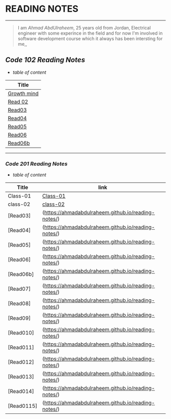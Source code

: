 # READING NOTES
___
> I am *Ahmad AbdUlraheem*, 25 years old from Jordan, Electrical engineer with some experince in the field and for now I'm involved in software development course which it always has been intersting for me,, 

## ***Code 102 Reading Notes*** 
* *table of content*

| **Title**    | 
| ------------- |
|  [Growth mind](https://ahmadabdulraheem.github.io/reading-notes/growthMind)| 
| [Read 02](https://ahmadabdulraheem.github.io/reading-notes/read02)  |
| [Read03](https://ahmadabdulraheem.github.io/reading-notes/read03) |
| [Read04](https://ahmadabdulraheem.github.io/reading-notes/read04) | 
|[Read05](https://ahmadabdulraheem.github.io/reading-notes/read05) | 
| [Read06](https://ahmadabdulraheem.github.io/reading-notes/read06) | 
|[Read06b](https://ahmadabdulraheem.github.io/reading-notes/read06b) |


________
### ***Code 201 Reading Notes***
* *table of content*

| **Title**    | **link** |
| ------------- |------|
|  Class-01 | [Class-01](https://ahmadabdulraheem.github.io/reading-notes/) | 
| class-02 | [class-02](https://ahmadabdulraheem.github.io/reading-notes/class-02)  |
| [Read03] | (https://ahmadabdulraheem.github.io/reading-notes/) |
| [Read04] | (https://ahmadabdulraheem.github.io/reading-notes/) | 
| [Read05] | (https://ahmadabdulraheem.github.io/reading-notes/) | 
| [Read06] | (https://ahmadabdulraheem.github.io/reading-notes/) | 
| [Read06b] | (https://ahmadabdulraheem.github.io/reading-notes/) |
| [Read07] | (https://ahmadabdulraheem.github.io/reading-notes/) |
| [Read08] | (https://ahmadabdulraheem.github.io/reading-notes/) | 
| [Read09] | (https://ahmadabdulraheem.github.io/reading-notes/) | 
| [Read010] | (https://ahmadabdulraheem.github.io/reading-notes/) | 
|[Read011]|(https://ahmadabdulraheem.github.io/reading-notes/) |
 |[Read012]|(https://ahmadabdulraheem.github.io/reading-notes/) |
| [Read013]|(https://ahmadabdulraheem.github.io/reading-notes/) | 
|[Read014]|(https://ahmadabdulraheem.github.io/reading-notes/) | 
| [Read0115]|(https://ahmadabdulraheem.github.io/reading-notes/) | 
